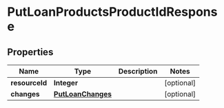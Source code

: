 # PutLoanProductsProductIdResponse

## Properties
Name | Type | Description | Notes
------------ | ------------- | ------------- | -------------
**resourceId** | **Integer** |  |  [optional]
**changes** | [**PutLoanChanges**](PutLoanChanges.md) |  |  [optional]
